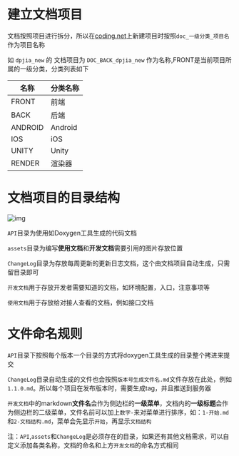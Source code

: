 # 建立文档项目


文档按照项目进行拆分，所以在[coding.net](http://coding.net)上新建项目时按照``doc_一级分类_项目名``作为项目名称

如 ``dpjia_new`` 的 文档项目为 ``DOC_BACK_dpjia_new`` 作为名称,FRONT是当前项目所属的一级分类，分类列表如下

<table>
  <thead>
    <tr>
      <th>名称</th>
      <th>分类名称</th>
    </tr>
  </thead>
  <tbody>
    <tr>
      <td>FRONT</td>
      <td>前端</td>
    </tr>
    <tr>
      <td>BACK</td>
      <td>后端</td>
    </tr>
    <tr>
      <td>ANDROID</td>
      <td>Android</td>
    </tr>
    <tr>
      <td>IOS</td>
      <td>iOS</td>
    </tr>
    <tr>
      <td>UNITY</td>
      <td>Unity</td>
    </tr>
    <tr>
      <td>RENDER</td>
      <td>渲染器</td>
    </tr>
  </tbody>
</table>

# 文档项目的目录结构
![img](../images/folder.jpg)

``API``目录为使用如Doxygen工具生成的代码文档

``assets``目录为编写**使用文档**和**开发文档**需要引用的图片存放位置

``ChangeLog``目录为存放每周更新的更新日志文档，这个由文档项目自动生成，只需留目录即可

``开发文档``用于存放开发者需要知道的文档，如环境配置，入口，注意事项等

``使用文档``用于存放给对接人查看的文档，例如接口文档

# 文件命名规则

``API``目录下按照每个版本一个目录的方式将doxygen工具生成的目录整个拷进来提交

``ChangeLog``目录自动生成的文件也会按照``版本号生成文件名.md``文件存放在此处，例如``1.1.0.md``。所以每个项目在发布版本时，需要生成tag，并且推送到服务器

``开发文档``中的markdown**文件名**会作为侧边栏的**一级菜单**，文档内的**一级标题**会作为侧边栏的二级菜单，文件名前可以加上``数字-``来对菜单进行排序，如：``1-开始.md``和``2-文档结构.md``，菜单会先显示``开始``，再显示``文档结构``

注：``API``,``assets``和``ChangeLog``是必须存在的目录，如果还有其他文档需求，可以自定义添加各类名称，文档的命名和上方``开发文档``的命名方式相同



